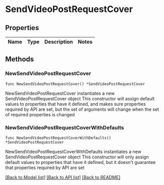 # SendVideoPostRequestCover

## Properties

Name | Type | Description | Notes
------------ | ------------- | ------------- | -------------

## Methods

### NewSendVideoPostRequestCover

`func NewSendVideoPostRequestCover() *SendVideoPostRequestCover`

NewSendVideoPostRequestCover instantiates a new SendVideoPostRequestCover object
This constructor will assign default values to properties that have it defined,
and makes sure properties required by API are set, but the set of arguments
will change when the set of required properties is changed

### NewSendVideoPostRequestCoverWithDefaults

`func NewSendVideoPostRequestCoverWithDefaults() *SendVideoPostRequestCover`

NewSendVideoPostRequestCoverWithDefaults instantiates a new SendVideoPostRequestCover object
This constructor will only assign default values to properties that have it defined,
but it doesn't guarantee that properties required by API are set


[[Back to Model list]](../README.md#documentation-for-models) [[Back to API list]](../README.md#documentation-for-api-endpoints) [[Back to README]](../README.md)


